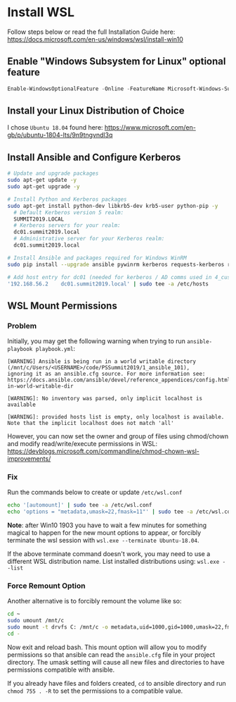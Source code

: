 # Install WSL

Follow steps below or read the full Installation Guide here: https://docs.microsoft.com/en-us/windows/wsl/install-win10

## Enable "Windows Subsystem for Linux" optional feature

```powershell
Enable-WindowsOptionalFeature -Online -FeatureName Microsoft-Windows-Subsystem-Linux
```

## Install your Linux Distribution of Choice

I chose `Ubuntu 18.04` found here: https://www.microsoft.com/en-gb/p/ubuntu-1804-lts/9n9tngvndl3q

## Install Ansible and Configure Kerberos

```bash
# Update and upgrade packages
sudo apt-get update -y
sudo apt-get upgrade -y

# Install Python and Kerberos packages
sudo apt-get install python-dev libkrb5-dev krb5-user python-pip -y
  # Default Kerberos version 5 realm:
  SUMMIT2019.LOCAL
  # Kerberos servers for your realm:
  dc01.summit2019.local
  # Administrative server for your Kerberos realm:
  dc01.summit2019.local

# Install Ansible and packages required for Windows WinRM
sudo pip install --upgrade ansible pywinrm kerberos requests-kerberos requests-credssp

# Add host entry for dc01 (needed for kerberos / AD comms used in 4_custom_module_demo)
'192.168.56.2    dc01.summit2019.local' | sudo tee -a /etc/hosts
```

## WSL Mount Permissions

### Problem

Initially, you may get the following warning when trying to run `ansible-playbook playbook.yml`:

```plain
[WARNING] Ansible is being run in a world writable directory (/mnt/c/Users/<USERNAME>/code/PSSummit2019/1_ansible_101),
ignoring it as an ansible.cfg source. For more information see:
https://docs.ansible.com/ansible/devel/reference_appendices/config.html#cfg-in-world-writable-dir

[WARNING]: No inventory was parsed, only implicit localhost is available

[WARNING]: provided hosts list is empty, only localhost is available.
Note that the implicit localhost does not match 'all'
```

However, you can now set the owner and group of files using chmod/chown and modify read/write/execute permissions in WSL:
https://devblogs.microsoft.com/commandline/chmod-chown-wsl-improvements/

### Fix

Run the commands below to create or update `/etc/wsl.conf`

```bash
echo '[automount]' | sudo tee -a /etc/wsl.conf
echo 'options = "metadata,umask=22,fmask=11"' | sudo tee -a /etc/wsl.conf
```

**Note**: after Win10 1903 you have to wait a few minutes for something magical to happen for the new mount options to appear, or forcibly terminate the wsl session with `wsl.exe --terminate Ubuntu-18.04`.

If the above terminate command doesn't work, you may need to use a different WSL distribution name. List installed distributions using: `wsl.exe --list`

### Force Remount Option

Another alternative is to forcibly remount the volume like so:

```bash
cd ~
sudo umount /mnt/c
sudo mount -t drvfs C: /mnt/c -o metadata,uid=1000,gid=1000,umask=22,fmask=11
cd -
```

Now exit and reload bash. This mount option will allow you to modify permissions so that ansible can read the `ansible.cfg` file in your project directory.  The umask setting will cause all new files and directories to have permissions compatible with ansible.

If you already have files and folders created, `cd` to ansible directory and run `chmod 755 . -R` to set the permissions to a compatible value.

